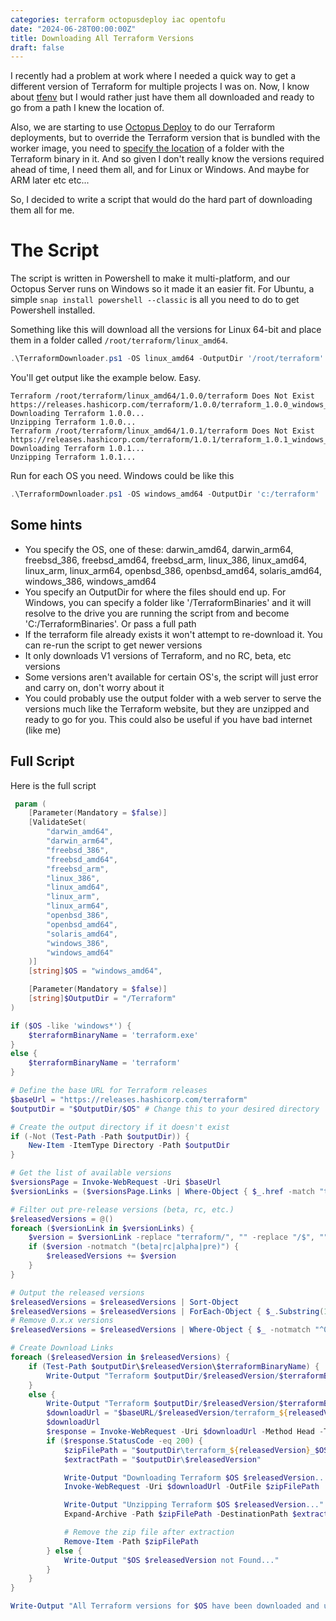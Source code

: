 ```yaml
---
categories: terraform octopusdeploy iac opentofu
date: "2024-06-28T00:00:00Z"
title: Downloading All Terraform Versions
draft: false
---
```


I recently had a problem at work where I needed a quick way to get a different version of Terraform for multiple projects I was on. Now, I know about [tfenv](https://github.com/tfutils/tfenv) but I would rather just have them all downloaded and ready to go from a path I knew the location of.

Also, we are starting to use [Octopus Deploy](https://octopus.com) to do our Terraform deployments, but to override the Terraform version that is bundled with the worker image, you need to [specify the location](https://octopus.com/docs/deployments/terraform#special-variables) of a folder with the Terraform binary in it. And so given I don't really know the versions required ahead of time, I need them all, and for Linux or Windows. And maybe for ARM later etc etc...

So, I decided to write a script that would do the hard part of downloading them all for me.

# The Script

The script is written in Powershell to make it multi-platform, and our Octopus Server runs on Windows so it made it an easier fit. For Ubuntu, a simple ```snap install powershell --classic``` is all you need to do to get Powershell installed.

Something like this will download all the versions for Linux 64-bit and place them in a folder called ```/root/terraform/linux_amd64```.

```powershell
.\TerraformDownloader.ps1 -OS linux_amd64 -OutputDir '/root/terraform'
```

You'll get output like the example below. Easy.


```
Terraform /root/terraform/linux_amd64/1.0.0/terraform Does Not Exist                                                    
https://releases.hashicorp.com/terraform/1.0.0/terraform_1.0.0_windows_amd64.zip
Downloading Terraform 1.0.0...                                                                                          
Unzipping Terraform 1.0.0...
Terraform /root/terraform/linux_amd64/1.0.1/terraform Does Not Exist                                                    
https://releases.hashicorp.com/terraform/1.0.1/terraform_1.0.1_windows_amd64.zip
Downloading Terraform 1.0.1...
Unzipping Terraform 1.0.1...

```

Run for each OS you need. Windows could be like this

```powershell
.\TerraformDownloader.ps1 -OS windows_amd64 -OutputDir 'c:/terraform'
```


## Some hints

 - You specify the OS, one of these: darwin_amd64, darwin_arm64, freebsd_386, freebsd_amd64, freebsd_arm,
linux_386, linux_amd64, linux_arm, linux_arm64, openbsd_386, openbsd_amd64, solaris_amd64, windows_386, windows_amd64
 - You specify an OutputDir for where the files should end up. For Windows, you can specify a folder like '/TerraformBinaries' and it will resolve to the drive you are running the script from and become 'C:/TerraformBinaries'. Or pass a full path
 - If the terraform file already exists it won't attempt to re-download it. You can re-run the script to get newer versions
 - It only downloads V1 versions of Terraform, and no RC, beta, etc versions
 - Some versions aren't available for certain OS's, the script will just error and carry on, don't worry about it
 - You could probably use the output folder with a web server to serve the versions much like the Terraform website, but they are unzipped and ready to go for you. This could also be useful if you have bad internet (like me)


## Full Script

Here is the full script

```powershell
 param (
    [Parameter(Mandatory = $false)]
    [ValidateSet(
        "darwin_amd64",
        "darwin_arm64",
        "freebsd_386",
        "freebsd_amd64",
        "freebsd_arm",
        "linux_386",
        "linux_amd64",
        "linux_arm",
        "linux_arm64",
        "openbsd_386",
        "openbsd_amd64",
        "solaris_amd64",
        "windows_386",
        "windows_amd64"
    )]
    [string]$OS = "windows_amd64",

    [Parameter(Mandatory = $false)]
    [string]$OutputDir = "/Terraform"
)

if ($OS -like 'windows*') {
    $terraformBinaryName = 'terraform.exe'
}
else {
    $terraformBinaryName = 'terraform'
}

# Define the base URL for Terraform releases
$baseUrl = "https://releases.hashicorp.com/terraform"
$outputDir = "$OutputDir/$OS" # Change this to your desired directory

# Create the output directory if it doesn't exist
if (-Not (Test-Path -Path $outputDir)) {
    New-Item -ItemType Directory -Path $outputDir
}

# Get the list of available versions
$versionsPage = Invoke-WebRequest -Uri $baseUrl
$versionLinks = ($versionsPage.Links | Where-Object { $_.href -match "terraform/\d+\.\d+\.\d+/$" }).href

# Filter out pre-release versions (beta, rc, etc.)
$releasedVersions = @()
foreach ($versionLink in $versionLinks) {
    $version = $versionLink -replace "terraform/", "" -replace "/$", ""
    if ($version -notmatch "(beta|rc|alpha|pre)") {
        $releasedVersions += $version
    }
}

# Output the released versions
$releasedVersions = $releasedVersions | Sort-Object
$releasedVersions = $releasedVersions | ForEach-Object { $_.Substring(1) }
# Remove 0.x.x versions
$releasedVersions = $releasedVersions | Where-Object { $_ -notmatch "^0\." }

# Create Download Links
foreach ($releasedVersion in $releasedVersions) {
    if (Test-Path $outputDir\$releasedVersion\$terraformBinaryName) {
        Write-Output "Terraform $outputDir/$releasedVersion/$terraformBinaryName Exists"
    }
    else {
        Write-Output "Terraform $outputDir/$releasedVersion/$terraformBinaryName Does Not Exist"
        $downloadUrl = "$baseURL/$releasedVersion/terraform_${releasedVersion}_$OS.zip"
        $downloadUrl
        $response = Invoke-WebRequest -Uri $downloadUrl -Method Head -TimeoutSec 10
        if ($response.StatusCode -eq 200) {
            $zipFilePath = "$outputDir\terraform_${releasedVersion}_$OS.zip"
            $extractPath = "$outputDir\$releasedVersion"

            Write-Output "Downloading Terraform $OS $releasedVersion..."
            Invoke-WebRequest -Uri $downloadUrl -OutFile $zipFilePath

            Write-Output "Unzipping Terraform $OS $releasedVersion..."
            Expand-Archive -Path $zipFilePath -DestinationPath $extractPath

            # Remove the zip file after extraction
            Remove-Item -Path $zipFilePath
        } else {
            Write-Output "$OS $releasedVersion not Found..."
        }
    }
}

Write-Output "All Terraform versions for $OS have been downloaded and unzipped."
```
